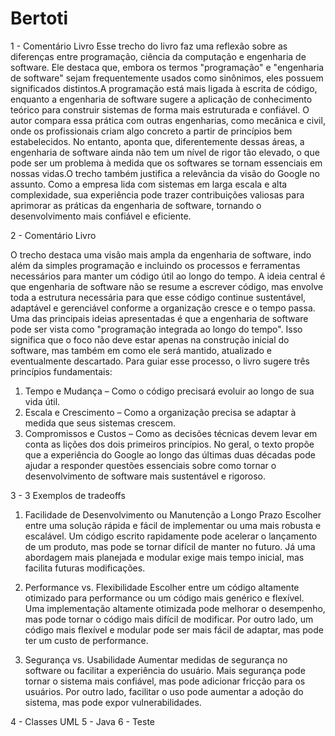 # Bertoti
1 - Comentário Livro
Esse trecho do livro faz uma reflexão sobre as diferenças entre programação, ciência da computação e engenharia de software. Ele destaca que, embora os termos "programação" e "engenharia de software" sejam frequentemente usados como sinônimos, eles possuem significados distintos.A programação está mais ligada à escrita de código, enquanto a engenharia de software sugere a aplicação de conhecimento teórico para construir sistemas de forma mais estruturada e confiável. O autor compara essa prática com outras engenharias, como mecânica e civil, onde os profissionais criam algo concreto a partir de princípios bem estabelecidos. No entanto, aponta que, diferentemente dessas áreas, a engenharia de software ainda não tem um nível de rigor tão elevado, o que pode ser um problema à medida que os softwares se tornam essenciais em nossas vidas.O trecho também justifica a relevância da visão do Google no assunto. Como a empresa lida com sistemas em larga escala e alta complexidade, sua experiência pode trazer contribuições valiosas para aprimorar as práticas da engenharia de software, tornando o desenvolvimento mais confiável e eficiente.

2 - Comentário Livro

O trecho destaca uma visão mais ampla da engenharia de software, indo além da simples programação e incluindo os processos e ferramentas necessários para manter um código útil ao longo do tempo. A ideia central é que engenharia de software não se resume a escrever código, mas envolve toda a estrutura necessária para que esse código continue sustentável, adaptável e gerenciável conforme a organização cresce e o tempo passa. Uma das principais ideias apresentadas é que a engenharia de software pode ser vista como "programação integrada ao longo do tempo". Isso significa que o foco não deve estar apenas na construção inicial do software, mas também em como ele será mantido, atualizado e eventualmente descartado. 
Para guiar esse processo, o livro sugere três princípios fundamentais:
1.	Tempo e Mudança – Como o código precisará evoluir ao longo de sua vida útil.
2.	Escala e Crescimento – Como a organização precisa se adaptar à medida que seus sistemas crescem.
3.	Compromissos e Custos – Como as decisões técnicas devem levar em conta as lições dos dois primeiros princípios.
No geral, o texto propõe que a experiência do Google ao longo das últimas duas décadas pode ajudar a responder questões essenciais sobre como tornar o desenvolvimento de software mais sustentável e rigoroso.

3 - 3 Exemplos de tradeoffs 

1. Facilidade de Desenvolvimento ou Manutenção a Longo Prazo
Escolher entre uma solução rápida e fácil de implementar ou uma mais robusta e escalável. Um código escrito rapidamente pode acelerar o lançamento de um produto, mas pode se tornar difícil de manter no futuro. Já uma abordagem mais planejada e modular exige mais tempo inicial, mas facilita futuras modificações.
2. Performance vs. Flexibilidade
Escolher entre um código altamente otimizado para performance ou um código mais genérico e flexível. Uma implementação altamente otimizada pode melhorar o desempenho, mas pode tornar o código mais difícil de modificar. Por outro lado, um código mais flexível e modular pode ser mais fácil de adaptar, mas pode ter um custo de performance.

3. Segurança vs. Usabilidade
Aumentar medidas de segurança no software ou facilitar a experiência do usuário. Mais segurança pode tornar o sistema mais confiável, mas pode adicionar fricção para os usuários. Por outro lado, facilitar o uso pode aumentar a adoção do sistema, mas pode expor vulnerabilidades.

4 - Classes UML
5 - Java
6 - Teste 
